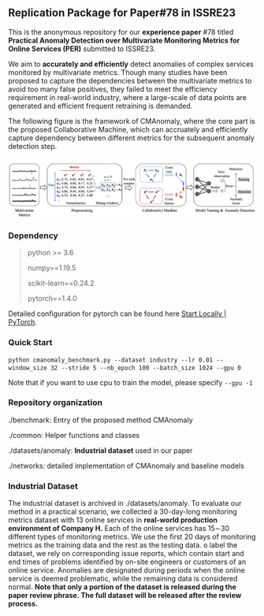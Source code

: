 ## Replication Package for Paper#78 in ISSRE23

This is the anonymous repository for our **experience paper** #78 titled **Practical Anomaly Detection over Multivariate Monitoring Metrics for Online Services (PER)** submitted to ISSRE23.

We aim to **accurately and efficiently** detect anomalies of complex services monitored by multivariate metrics. Though many studies have been proposed to capture the dependencies between the multivariate metrics to avoid too many false positives, they failed to meet the efficiency requirement in real-world industry, where a large-scale of data points are generated and efficient frequent retraining is demanded. 

The following figure is the framework of CMAnomaly, where the core part is the proposed Collaborative Machine, which can accruately and efficiently capture dependency between different metrics for the subsequent anomaly detection step.

![](doc/cmanomaly_framework.png)

### Dependency

> python >= 3.6
>
> numpy==1.19.5
>
> scikit-learn==0.24.2
>
> pytorch==1.4.0  

Detailed configuration for pytorch can be found here [Start Locally | PyTorch](https://pytorch.org/get-started/locally/).

### Quick Start

```
python cmanomaly_benchmark.py --dataset industry --lr 0.01 --window_size 32 --stride 5 --nb_epoch 100 --batch_size 1024 --gpu 0
```

Note that if you want to use cpu to train the model, please specify `--gpu -1`

### Repository organization

./benchmark: Entry of the proposed method CMAnomaly

./common: Helper functions and classes

./datasets/anomaly: **Industrial dataset** used in our paper

./networks: detailed implementation of CMAnomaly and baseline models

### Industrial Dataset

The industrial dataset is archived in  ./datasets/anomaly. To evaluate our method in a practical scenario, we collected a 30-day-long monitoring metrics dataset with 13 online services in **real-world production environment of Company H.** Each of the online services has 15∼30 different types of monitoring metrics. We use the first 20 days of monitoring metrics as the training data and the rest as the testing data. o label the dataset, we rely on corresponding issue reports, which contain start and end times of problems identified by on-site engineers or customers of an online service. Anomalies are designated during periods when the online service is deemed problematic, while the remaining data is considered normal. **Note that only a portion of the dataset is released during the paper review phrase. The full dataset will be released after the review process.**


